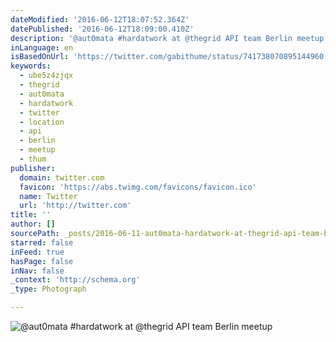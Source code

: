 ```yaml
---
dateModified: '2016-06-12T18:07:52.364Z'
datePublished: '2016-06-12T18:09:00.410Z'
description: '@aut0mata #hardatwork at @thegrid API team Berlin meetup'
inLanguage: en
isBasedOnUrl: 'https://twitter.com/gabithume/status/741738070895144960'
keywords:
  - ube5z4zjqx
  - thegrid
  - aut0mata
  - hardatwork
  - twitter
  - location
  - api
  - berlin
  - meetup
  - thum
publisher:
  domain: twitter.com
  favicon: 'https://abs.twimg.com/favicons/favicon.ico'
  name: Twitter
  url: 'http://twitter.com'
title: ''
author: []
sourcePath: _posts/2016-06-11-aut0mata-hardatwork-at-thegrid-api-team-berlin-meetuppic.md
starred: false
inFeed: true
hasPage: false
inNav: false
_context: 'http://schema.org'
_type: Photograph

---
```

![@aut0mata #hardatwork at @thegrid API team Berlin meetup](https://s3-us-west-2.amazonaws.com/the-grid-img/p/f7699b8f0653fdb4f1e72f930b24dda2d8b7d19c.jpg)